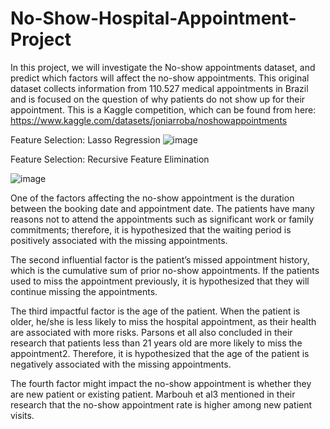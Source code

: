 # No-Show-Hospital-Appointment-Project

In this project, we will investigate the No-show appointments dataset, and predict which factors will affect the no-show appointments. This original dataset collects information from 110.527 medical appointments in Brazil and is focused on the question of why patients do not show up for their appointment. This is a Kaggle competition, which can be found from here: https://www.kaggle.com/datasets/joniarroba/noshowappointments

   
Feature Selection:
Lasso Regression
![image](https://user-images.githubusercontent.com/68930546/183460198-93c023e2-ae7e-4c82-9ea3-2554cded4bc4.png)

Feature Selection: Recursive Feature Elimination

![image](https://user-images.githubusercontent.com/68930546/183460115-40743eba-4ca8-4b8c-9f78-bedb6d98da1e.png)

One of the factors affecting the no-show appointment is the duration between the booking date and appointment date. The patients have many reasons not to attend the appointments such as significant work or family commitments; therefore, it is hypothesized that the waiting period is positively associated with the missing appointments. 

   The second influential factor is the patient’s missed appointment history, which is the cumulative sum of prior no-show appointments. If the patients used to miss the appointment previously, it is hypothesized that they will continue missing the appointments. 

   The third impactful factor is the age of the patient. When the patient is older, he/she is less likely to miss the hospital appointment, as their health are associated with more risks. Parsons et all also concluded in their research that patients less than 21 years old are more likely to miss the appointment2. Therefore, it is hypothesized that the age of the patient is negatively associated with the missing appointments.

   The fourth factor might impact the no-show appointment is whether they are new patient or existing patient. Marbouh et al3 mentioned in their research that the no-show appointment rate is higher among new patient visits. 
